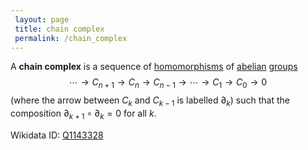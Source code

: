 ```yaml
---
 layout: page
 title: chain complex
 permalink: /chain_complex
---
```

A **chain complex** is a sequence of [homomorphisms](https://defsmath.github.io/DefsMath/group_homomorphism) of [abelian](https://defsmath.github.io/DefsMath/abelian) [groups](https://defsmath.github.io/DefsMath/group) $$\cdots \to C_{n+1} \to C_n \to C_{n-1} \to \cdots \to C_1\to C_0 \to 0$$ (where the arrow between $C_{k}$ and $C_{k-1}$ is labelled $\partial_k$) such that the composition $\partial_{k+1}\circ\partial_k = 0$ for all $k$. 

Wikidata ID: [Q1143328](https://www.wikidata.org/wiki/Q1143328)